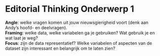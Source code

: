 # Editorial Thinking Onderwerp 1

 

**Angle**: welke vragen komen uit jouw nieuwsgierigheid voort \(denk aan Andy’s hoofd- en deelvragen\).  
**Framing**: welke data, welke variabelen ga je gebruiken? Wat gebruik je en wat laat je weg?  
**Focus**: zijn de data representatief? Welke variabelen of aspecten van de dataset zijn interessant en belangrijk om te laten zien?

